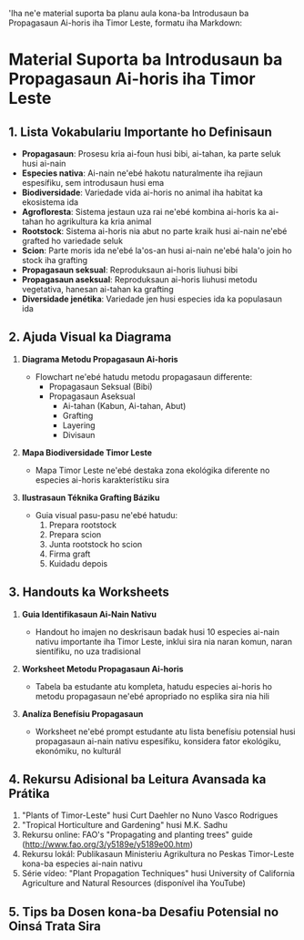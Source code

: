 'Iha ne'e material suporta ba planu aula kona-ba Introdusaun ba Propagasaun Ai-horis iha Timor Leste, formatu iha Markdown:

# Material Suporta ba Introdusaun ba Propagasaun Ai-horis iha Timor Leste

## 1. Lista Vokabulariu Importante ho Definisaun

- **Propagasaun**: Prosesu kria ai-foun husi bibi, ai-tahan, ka parte seluk husi ai-nain
- **Especies nativa**: Ai-nain ne'ebé hakotu naturalmente iha rejiaun espesífiku, sem introdusaun husi ema
- **Biodiversidade**: Variedade vida ai-horis no animal iha habitat ka ekosistema ida
- **Agrofloresta**: Sistema jestaun uza rai ne'ebé kombina ai-horis ka ai-tahan ho agrikultura ka kria animal
- **Rootstock**: Sistema ai-horis nia abut no parte kraik husi ai-nain ne'ebé grafted ho variedade seluk
- **Scion**: Parte moris ida ne'ebé la'os-an husi ai-nain ne'ebé hala'o join ho stock iha grafting
- **Propagasaun seksual**: Reproduksaun ai-horis liuhusi bibi
- **Propagasaun aseksual**: Reproduksaun ai-horis liuhusi metodu vegetativa, hanesan ai-tahan ka grafting
- **Diversidade jenétika**: Variedade jen husi especies ida ka populasaun ida

## 2. Ajuda Visual ka Diagrama

1. **Diagrama Metodu Propagasaun Ai-horis**
   - Flowchart ne'ebé hatudu metodu propagasaun differente:
     - Propagasaun Seksual (Bibi)
     - Propagasaun Aseksual
       - Ai-tahan (Kabun, Ai-tahan, Abut)
       - Grafting
       - Layering
       - Divisaun

2. **Mapa Biodiversidade Timor Leste**
   - Mapa Timor Leste ne'ebé destaka zona ekológika diferente no especies ai-horis karakterístiku sira

3. **Ilustrasaun Téknika Grafting Báziku**
   - Guia visual pasu-pasu ne'ebé hatudu:
     1. Prepara rootstock
     2. Prepara scion
     3. Junta rootstock ho scion
     4. Firma graft
     5. Kuidadu depois

## 3. Handouts ka Worksheets

1. **Guia Identifikasaun Ai-Nain Nativu**
   - Handout ho imajen no deskrisaun badak husi 10 especies ai-nain nativu importante iha Timor Leste, inklui sira nia naran komun, naran sientífiku, no uza tradisional

2. **Worksheet Metodu Propagasaun Ai-horis**
   - Tabela ba estudante atu kompleta, hatudu especies ai-horis ho metodu propagasaun ne'ebé apropriado no esplika sira nia hili

3. **Analíza Benefísiu Propagasaun**
   - Worksheet ne'ebé prompt estudante atu lista benefísiu potensial husi propagasaun ai-nain nativu espesífiku, konsidera fator ekológiku, ekonómiku, no kulturál

## 4. Rekursu Adisional ba Leitura Avansada ka Prátika

1. "Plants of Timor-Leste" husi Curt Daehler no Nuno Vasco Rodrigues
2. "Tropical Horticulture and Gardening" husi M.K. Sadhu
3. Rekursu online: FAO's "Propagating and planting trees" guide (http://www.fao.org/3/y5189e/y5189e00.htm)
4. Rekursu lokál: Publikasaun Ministeriu Agrikultura no Peskas Timor-Leste kona-ba especies ai-nain nativu
5. Série vídeo: "Plant Propagation Techniques" husi University of California Agriculture and Natural Resources (disponível iha YouTube)

## 5. Tips ba Dosen kona-ba Desafiu Potensial no Oinsá Trata Sira